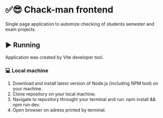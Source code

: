 # ✅😎 Chack-man frontend
Single page application to automize checking of students semester and exam projects.

## ▶️ Running

Application was created by Vite developer tool.

### 💻 Local machine

1. Download and install latest version of Node.js (including NPM tool) on your machine.
2. Clone repository on your local machine.
3. Navigate to repository throught your terminal and run: npm install && npm run dev.
4. Open browser on adress printed by terminal.
